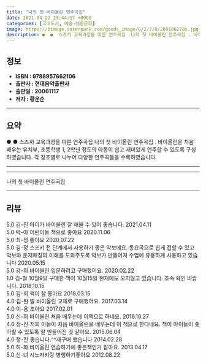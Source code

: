 ```yaml
---
title: "나의 첫 바이올린 연주곡집"
date: 2021-04-22 23:44:17 +0900
categories: [국내도서, 예술-대중문화]
image: https://bimage.interpark.com/goods_image/6/2/7/8/209186278s.jpg
description: ●  ●  스즈끼 교육과정을 따른 연주곡집  나의 첫 바이올린 연주곡집 . 바이올린을 처음 배우는 유치부, 초등학생 1, 2학년 정도의 아동이 쉽고 재미있게 연주할 수 있도록 구성하였습니다. 각 장조별로 나누어 다양한 연주곡들을 수록하였습니다.
---
```


## **정보**

- **ISBN : 9788957662106**
- **출판사 : 현대음악출판사**
- **출판일 : 20061117**
- **저자 : 황운순**

------



## **요약**

●  ●  스즈끼 교육과정을 따른 연주곡집  나의 첫 바이올린 연주곡집 . 바이올린을 처음 배우는 유치부, 초등학생 1, 2학년 정도의 아동이 쉽고 재미있게 연주할 수 있도록 구성하였습니다. 각 장조별로 나누어 다양한 연주곡들을 수록하였습니다.

------



------


나의 첫 바이올린 연주곡집 

------


## **리뷰** 

5.0 김-진 아이가 바이올린 잘 배울 수 있어 좋습니다. 2021.04.11 <br/>5.0 박-아 어린이들 책으로 좋아요 2020.11.06 <br/>5.0 최-정 좋아요 2020.07.22 <br/>5.0 김-정 스즈키 전 단계에서 사용하기 좋은 악보에요. 동요곡으로 쉽게 접할 수 있고 악보와 운지매칭의 이해를 도와주도록 악보가 만들어져 수업에 유용하게 사용하고 있습니다 2020.05.15 <br/>5.0 강-희 바이올린 입문하려고 구매했어요. 2020.02.22 <br/>1.0 김-철 10월9일 구매한 책이 10월15일 현재에도 오지않고 있습니다. 조속 확인 바랍니다. 2018.10.15 <br/>5.0 김-희 책이 참 좋아요 2018.03.15 <br/>4.0 김-완 딸 바이올린 교재로 구매했어요. 2017.03.14 <br/>4.0 이-용 조아요 2017.02.01 <br/>5.0 신-희 바이올린 처음 배우는데 이책으로 하네요. 2016.10.27 <br/>4.0 정-진 저희 아들이 처음 바이올린을 배우는데 이 책으로 한다네요. 책이 아이들이 좋아할 수 있도록 잘 만들어진 것 같아요. 2015.06.04 <br/>4.0 정-진 좋습니다.^^재구매 했습니다 2014.02.28 <br/>5.0 허-화 바이올린 연습하기에 좋은책인거 같아요. 2013.04.17 <br/>5.0 신-녀 시노자키랑 병행하기좋아요 2012.08.22 <br/>